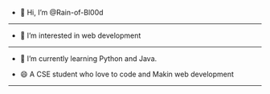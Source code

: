 - 👋 Hi, I’m @Rain-of-Bl00d
- -----------------------------------------
- 👀 I’m interested in web development
- -----------------------------------------
- 🌱 I’m currently learning Python and Java.
   
- 😄 A CSE student who love to code and Makin web development
- ------------------------------------------------------------

<!---
Rain-of-Bl00d/Rain-of-Bl00d is a ✨ special ✨ repository because its `README.md` (this file) appears on your GitHub profile.
You can click the Preview link to take a look at your changes.
--->
